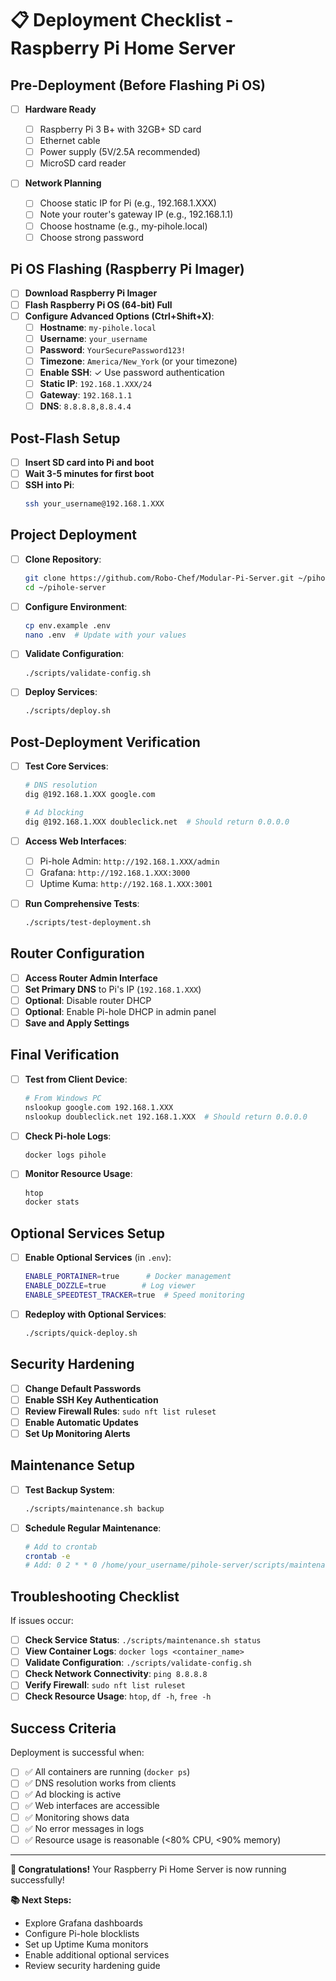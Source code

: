 # 📋 Deployment Checklist - Raspberry Pi Home Server

## **Pre-Deployment (Before Flashing Pi OS)**

- [ ] **Hardware Ready**

  - [ ] Raspberry Pi 3 B+ with 32GB+ SD card
  - [ ] Ethernet cable
  - [ ] Power supply (5V/2.5A recommended)
  - [ ] MicroSD card reader

- [ ] **Network Planning**
  - [ ] Choose static IP for Pi (e.g., 192.168.1.XXX)
  - [ ] Note your router's gateway IP (e.g., 192.168.1.1)
  - [ ] Choose hostname (e.g., my-pihole.local)
  - [ ] Choose strong password

## **Pi OS Flashing (Raspberry Pi Imager)**

- [ ] **Download Raspberry Pi Imager**
- [ ] **Flash Raspberry Pi OS (64-bit) Full**
- [ ] **Configure Advanced Options (Ctrl+Shift+X)**:
  - [ ] **Hostname**: `my-pihole.local`
  - [ ] **Username**: `your_username`
  - [ ] **Password**: `YourSecurePassword123!`
  - [ ] **Timezone**: `America/New_York` (or your timezone)
  - [ ] **Enable SSH**: ✓ Use password authentication
  - [ ] **Static IP**: `192.168.1.XXX/24`
  - [ ] **Gateway**: `192.168.1.1`
  - [ ] **DNS**: `8.8.8.8,8.8.4.4`

## **Post-Flash Setup**

- [ ] **Insert SD card into Pi and boot**
- [ ] **Wait 3-5 minutes for first boot**
- [ ] **SSH into Pi**:
  ```bash
  ssh your_username@192.168.1.XXX
  ```

## **Project Deployment**

- [ ] **Clone Repository**:

  ```bash
  git clone https://github.com/Robo-Chef/Modular-Pi-Server.git ~/pihole-server
  cd ~/pihole-server
  ```

- [ ] **Configure Environment**:

  ```bash
  cp env.example .env
  nano .env  # Update with your values
  ```

- [ ] **Validate Configuration**:

  ```bash
  ./scripts/validate-config.sh
  ```

- [ ] **Deploy Services**:
  ```bash
  ./scripts/deploy.sh
  ```

## **Post-Deployment Verification**

- [ ] **Test Core Services**:

  ```bash
  # DNS resolution
  dig @192.168.1.XXX google.com

  # Ad blocking
  dig @192.168.1.XXX doubleclick.net  # Should return 0.0.0.0
  ```

- [ ] **Access Web Interfaces**:

  - [ ] Pi-hole Admin: `http://192.168.1.XXX/admin`
  - [ ] Grafana: `http://192.168.1.XXX:3000`
  - [ ] Uptime Kuma: `http://192.168.1.XXX:3001`

- [ ] **Run Comprehensive Tests**:
  ```bash
  ./scripts/test-deployment.sh
  ```

## **Router Configuration**

- [ ] **Access Router Admin Interface**
- [ ] **Set Primary DNS** to Pi's IP (`192.168.1.XXX`)
- [ ] **Optional**: Disable router DHCP
- [ ] **Optional**: Enable Pi-hole DHCP in admin panel
- [ ] **Save and Apply Settings**

## **Final Verification**

- [ ] **Test from Client Device**:

  ```bash
  # From Windows PC
  nslookup google.com 192.168.1.XXX
  nslookup doubleclick.net 192.168.1.XXX  # Should return 0.0.0.0
  ```

- [ ] **Check Pi-hole Logs**:

  ```bash
  docker logs pihole
  ```

- [ ] **Monitor Resource Usage**:
  ```bash
  htop
  docker stats
  ```

## **Optional Services Setup**

- [ ] **Enable Optional Services** (in `.env`):

  ```bash
  ENABLE_PORTAINER=true      # Docker management
  ENABLE_DOZZLE=true        # Log viewer
  ENABLE_SPEEDTEST_TRACKER=true  # Speed monitoring
  ```

- [ ] **Redeploy with Optional Services**:
  ```bash
  ./scripts/quick-deploy.sh
  ```

## **Security Hardening**

- [ ] **Change Default Passwords**
- [ ] **Enable SSH Key Authentication**
- [ ] **Review Firewall Rules**: `sudo nft list ruleset`
- [ ] **Enable Automatic Updates**
- [ ] **Set Up Monitoring Alerts**

## **Maintenance Setup**

- [ ] **Test Backup System**:

  ```bash
  ./scripts/maintenance.sh backup
  ```

- [ ] **Schedule Regular Maintenance**:
  ```bash
  # Add to crontab
  crontab -e
  # Add: 0 2 * * 0 /home/your_username/pihole-server/scripts/maintenance.sh full
  ```

## **Troubleshooting Checklist**

If issues occur:

- [ ] **Check Service Status**: `./scripts/maintenance.sh status`
- [ ] **View Container Logs**: `docker logs <container_name>`
- [ ] **Validate Configuration**: `./scripts/validate-config.sh`
- [ ] **Check Network Connectivity**: `ping 8.8.8.8`
- [ ] **Verify Firewall**: `sudo nft list ruleset`
- [ ] **Check Resource Usage**: `htop`, `df -h`, `free -h`

## **Success Criteria**

Deployment is successful when:

- [ ] ✅ All containers are running (`docker ps`)
- [ ] ✅ DNS resolution works from clients
- [ ] ✅ Ad blocking is active
- [ ] ✅ Web interfaces are accessible
- [ ] ✅ Monitoring shows data
- [ ] ✅ No error messages in logs
- [ ] ✅ Resource usage is reasonable (<80% CPU, <90% memory)

---

**🎉 Congratulations!** Your Raspberry Pi Home Server is now running
successfully!

**📚 Next Steps:**

- Explore Grafana dashboards
- Configure Pi-hole blocklists
- Set up Uptime Kuma monitors
- Enable additional optional services
- Review security hardening guide

